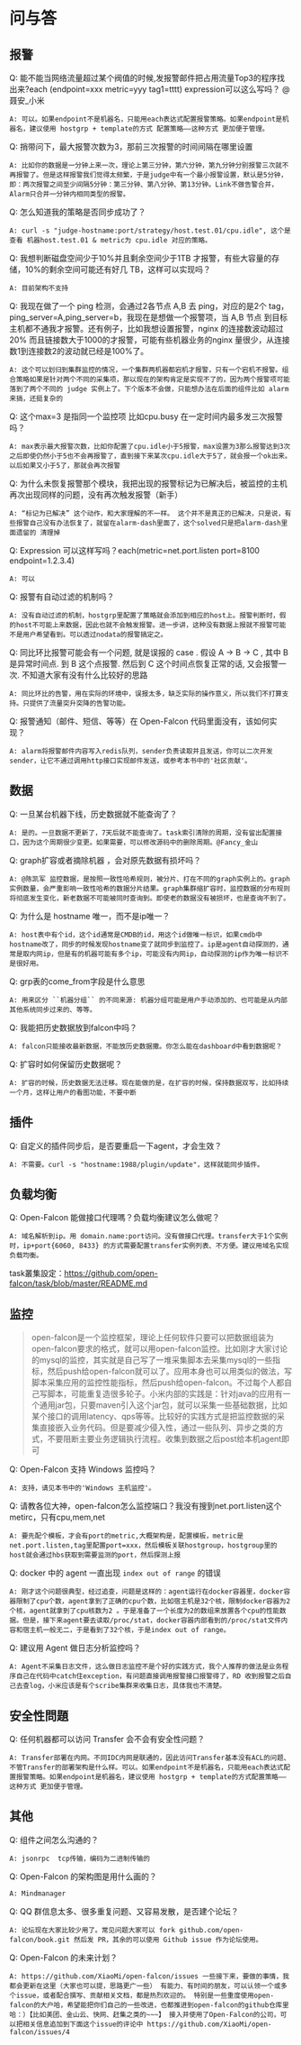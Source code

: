 # 问与答
## 报警


Q: 能不能当网络流量超过某个阀值的时候,发报警邮件把占用流量Top3的程序找出来?each (endpoint=xxx metric=yyy tag1=tttt)    expression可以这么写吗？ @聂安_小米

    A: 可以。如果endpoint不是机器名，只能用each表达式配置报警策略。如果endpoint是机器名，建议使用 hostgrp + template的方式 配置策略——这种方式 更加便于管理。

Q: 捎带问下，最大报警次数为3，那前三次报警的时间间隔在哪里设置

    A: 比如你的数据是一分钟上来一次，理论上第三分钟，第六分钟，第九分钟分别报警三次就不再报警了。但是这样报警我们觉得太频繁，于是judge中有一个最小报警设置，默认是5分钟，即：两次报警之间至少间隔5分钟：第三分钟、第八分钟、第13分钟。Link不做告警合并，Alarm只合并一分钟内相同类型的报警。

Q: 怎么知道我的策略是否同步成功了？

    A: curl -s "judge-hostname:port/strategy/host.test.01/cpu.idle", 这个是查看 机器host.test.01 & metric为 cpu.idle 对应的策略。

Q: 我想判断磁盘空间少于10%并且剩余空间少于1TB 才报警，有些大容量的存储，10%的剩余空间可能还有好几 TB，这样可以实现吗？

    A: 目前架构不支持

Q: 我现在做了一个 ping 检测，会通过2各节点 A,B 去 ping，对应的是2个 tag，ping_server=A,ping_server=b，我现在是想做一个报警项，当 A,B 节点  到目标主机都不通我才报警。还有例子，比如我想设置报警，nginx 的连接数波动超过20% 而且链接数大于1000的才报警，可能有些机器业务的nginx 量很少，从连接数1到连接数2的波动就已经是100%了。
    
    A: 这个可以划归到集群监控的情况，一个集群两机器都宕机才报警，只有一个宕机不报警。组合策略如果是针对两个不同的采集项，那以现在的架构肯定是实现不了的，因为两个报警项可能落到了两个不同的 judge 实例上了。下个版本不会做，只能想办法在后面的组件比如 alarm 来搞，还挺复杂的


Q: 这个max=3 是指同一个监控项 比如cpu.busy 在一定时间内最多发三次报警吗？

    A: max表示最大报警次数，比如你配置了cpu.idle小于5报警，max设置为3那么报警达到3次之后即使仍然小于5也不会再报警了，直到接下来某次cpu.idle大于5了，就会报一个ok出来。以后如果又小于5了，那就会再次报警


Q: 为什么未恢复报警那个模块，我把出现的报警标记为已解决后，被监控的主机再次出现同样的问题，没有再次触发报警（新手）

    A: “标记为已解决” 这个动作，和大家理解的不一样。 这个并不是真正的已解决，只是说，有些报警自己没有办法恢复了，就留在alarm-dash里面了，这个solved只是把alarm-dash里面遗留的 清理掉


Q: Expression 可以这样写吗？each(metric=net.port.listen port=8100 endpoint=1.2.3.4)
    
    A: 可以
    
Q: 报警有自动过滤的机制吗？
    
    A: 没有自动过滤的机制，hostgrp里配置了策略就会添加到相应的host上。报警判断时，假的host不可能上来数据，因此也就不会触发报警。进一步讲，这种没有数据上报就不报警可能不是用户希望看到。可以透过nodata的报警搞定之。


Q: 同比环比报警可能会有一个问题, 就是误报的 case . 假设 A -> B -> C , 其中 B 是异常时间点. 到 B 这个点报警. 然后到 C 这个时间点恢复正常的话, 又会报警一次. 不知道大家有没有什么比较好的思路
    
    A: 同比环比的告警，用在实际的环境中，误报太多，缺乏实际的操作意义，所以我们不打算支持。只提供了流量突升突降的告警功能。
    
Q: 报警通知（邮件、短信、等等）在 Open-Falcon 代码里面没有，该如何实现？
    
    A: alarm将报警邮件内容写入redis队列，sender负责读取并且发送，你可以二次开发sender，让它不通过调用http接口实现邮件发送，或参考本书中的'社区贡献'。

    
## 数据



Q: 一旦某台机器下线，历史数据就不能查询了？

    A: 是的。一旦数据不更新了，7天后就不能查询了。task索引清除的周期，没有留出配置接口，因为这个周期很少变更。如果需要，可以修改源码中的删除周期。@Fancy_金山



Q: graph扩容或者摘除机器 ，会对原先数据有损坏吗？

    A: @陈凯军 监控数据，是按照一致性哈希规则，被分片、打在不同的graph实例上的。graph实例数量，会严重影响一致性哈希的数据分片结果。graph集群缩扩容时，监控数据的分布规则将彻底发生变化，新老数据不可能被同时查询到。即使老的数据没有被损坏，也是查询不到了。


Q: 为什么是 hostname 唯一，而不是ip唯一？

    A: host表中有个id，这个id通常是CMDB的id，用这个id做唯一标识，如果cmdb中hostname改了，同步的时候发现hostname变了就同步到监控了。ip是agent自动探测的，通常是取内网ip，但是有的机器可能有多个ip，可能没有内网ip，自动探测的ip作为唯一标识不是很好用。

Q: grp表的come_from字段是什么意思

    A: 用来区分 ``机器分组`` 的不同来源: 机器分组可能是用户手动添加的、也可能是从内部其他系统同步过来的、等等。

Q: 我能把历史数据放到falcon中吗？

    A: falcon只能接收最新数据，不能放历史数据撒。你怎么能在dashboard中看到数据呢？


Q: 扩容时如何保留历史数据呢？

    A: 扩容的时候，历史数据无法迁移。现在能做的是，在扩容的时候，保持数据双写，比如持续一个月，这样让用户的看图功能，不要中断


## 插件



Q: 自定义的插件同步后，是否要重启一下agent，才会生效？  

    A: 不需要。curl -s "hostname:1988/plugin/update"，这样就能同步插件。



## 负载均衡

Q: Open-Falcon 能做接口代理嗎？负载均衡建议怎么做呢？
    
    A: 域名解析到ip。用 domain.name:port访问。没有做接口代理。transfer大于1个实例时，ip+port{6060, 8433} 的方式需要配置transfer实例列表、不方便。建议用域名实现负载均衡。
task叢集設定：https://github.com/open-falcon/task/blob/master/README.md


## 监控

>open-falcon是一个监控框架，理论上任何软件只要可以把数据组装为open-falcon要求的格式，就可以用open-falcon监控。比如刚才大家讨论的mysql的监控，其实就是自己写了一堆采集脚本去采集mysql的一些指标，然后push给open-falcon就可以了。应用本身也可以用类似的做法，写脚本采集应用的监控性能指标，然后push给open-falcon。不过每个人都自己写脚本，可能重复造很多轮子。小米内部的实践是：针对java的应用有一个通用jar包，只要maven引入这个jar包，就可以采集一些基础数据，比如某个接口的调用latency、qps等等。比较好的实践方式是把监控数据的采集直接嵌入业务代码。但是要减少侵入性，通过一些队列、异步之类的方式，不要阻断主要业务逻辑执行流程。收集到数据之后post给本机agent即可

Q: Open-Falcon 支持 Windows 监控吗？

    A: 支持，请见本书中的'Windows 主机监控'。
    
Q: 请教各位大神，open-falcon怎么监控端口？我没有搜到net.port.listen这个metirc，只有cpu,mem,net

    A: 要先配个模板，才会有port的metric,大概架构是，配置模板，metric是net.port.listen,tag里配置port=xxx，然后模板关联hostgroup，hostgroup里的host就会通过hbs获取到需要监测的port，然后探测上报

Q: docker 中的 agent 一直出现 `index out of range` 的错误
    
    A: 刚才这个问题很典型，经过追查，问题是这样的：agent运行在docker容器里，docker容器限制了cpu个数，agent拿到了正确的cpu个数，比如宿主机是32个核，限制docker容器为2个核，agent就拿到了cpu核数为2 。于是准备了一个长度为2的数组来放置各个cpu的性能数据。但是，接下来agent要去读取/proc/stat，docker容器内部看到的/proc/stat文件内容和宿主机一般无二，于是看到了32个核，于是index out of range。

Q: 建议用 Agent 做日志分析监控吗？
    
    A: Agent不采集日志文件，这么做日志监控不是个好的实践方式，我个人推荐的做法是业务程序自己在代码中catch住exception，有问题直接调用报警接口报警得了，RD 收到报警之后自己去查log，小米应该是有个scribe集群来收集日志，具体我也不清楚。


## 安全性問題

Q: 任何机器都可以访问 Transfer 会不会有安全性问题？

    A: Transfer部署在内网。不同IDC内网是联通的，因此访问Transfer基本没有ACL的问题、不管Transfer的部署架构是什么样。可以。如果endpoint不是机器名，只能用each表达式配置报警策略。如果endpoint是机器名，建议使用 hostgrp + template的方式配置策略——这种方式 更加便于管理。


## 其他

Q: 组件之间怎么沟通的？

    A: jsonrpc  tcp传输，编码为二进制传输的
    
Q: Open-Falcon 的架构图是用什么画的？

    A: Mindmanager

Q: QQ 群信息太多、很多重复问题、又容易发散，是否建个论坛？

    A: 论坛现在大家比较少用了。常见问题大家可以 fork github.com/open-falcon/book.git 然后发 PR，其余的可以使用 Github issue 作为论坛使用。

Q: Open-Falcon 的未来计划？

    A: https://github.com/XiaoMi/open-falcon/issues 一些接下来，要做的事情，我都会更新在这里（大家也可以提，思路更广一些） 有能力、有时间的朋友，可以认领一个或多个issue，或者配合撰写、贡献相关文档，都是热烈欢迎的。 特别是一些重度使用open-falcon的大户哈，希望能把你们自己的一些改进，也都推进到open-falcon的github仓库里哈：）【比如美团、金山云、快网、赶集之类的~~~】 接入并使用了Open-Falcon的公司，可以把相关信息追加到下面这个issue的评论中 https://github.com/XiaoMi/open-falcon/issues/4
    